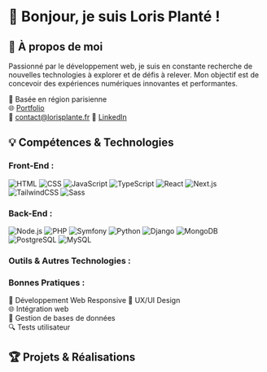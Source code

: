 # 👋 Bonjour, je suis Loris Planté !

## 🚀 À propos de moi

Passionné par le développement web, je suis en constante recherche de nouvelles technologies à explorer et de défis à relever. Mon objectif est de concevoir des expériences numériques innovantes et performantes.

📍 Basée en région parisienne  
🌐 [Portfolio](https://lorisplante.fr)  
📧 contact@lorisplante.fr
🔗 [LinkedIn](https://www.linkedin.com/in/loris-planté/)

## 💡 Compétences & Technologies

### Front-End :

![HTML](https://img.shields.io/badge/HTML-E34F26?style=flat-square&logo=html5&logoColor=white&style=flat)
![CSS](https://img.shields.io/badge/CSS-1572B6?style=flat-square&logo=css3&logoColor=white&style=flat)
![JavaScript](https://img.shields.io/badge/JavaScript-F7DF1E?style=flat-square&logo=javascript&logoColor=black&style=flat)
![TypeScript](https://img.shields.io/badge/TypeScript-3178C6?logo=typescript&logoColor=white&style=flat)
![React](https://img.shields.io/badge/React-61DAFB?style=flat-square&logo=react&logoColor=black)
![Next.js](https://img.shields.io/badge/Next.js-000000?logo=next.js&logoColor=white&style=flat)
![TailwindCSS](https://img.shields.io/badge/TailwindCSS-06B6D4?logo=tailwindcss&logoColor=white&style=flat)
![Sass](https://img.shields.io/badge/Sass-CC6699?logo=sass&logoColor=white&style=flat)

### Back-End :

![Node.js](https://img.shields.io/badge/Node.js-339933?style=flat-square&logo=nodedotjs&logoColor=white&style=flat)
![PHP](https://img.shields.io/badge/PHP-777BB4?style=flat-square&logo=php&logoColor=white&style=flat)
![Symfony](https://img.shields.io/badge/Symfony-000000?style=flat-square&logo=symfony&logoColor=white&style=flat)
![Python](https://img.shields.io/badge/Python-3776AB?style=flat-square&logo=python&logoColor=white&style=flat)
![Django](https://img.shields.io/badge/Django-092E20?style=flat-square&logo=django&logoColor=white&style=flat)
![MongoDB](https://img.shields.io/badge/MongoDB-47A248?style=flat-square&logo=mongodb&logoColor=white&style=flat)
![PostgreSQL](https://img.shields.io/badge/PostgreSQL-336791?style=flat-square&logo=postgresql&logoColor=white&style=flat)
![MySQL](https://img.shields.io/badge/MySQL-4479A1?style=flat-square&logo=mysql&logoColor=white&style=flat)

### Outils & Autres Technologies :

### Bonnes Pratiques :

📱 Développement Web Responsive
🎨 UX/UI Design  
🌐 Intégration web  
💾 Gestion de bases de données  
🔍 Tests utilisateur

## 🏆 Projets & Réalisations
